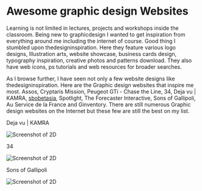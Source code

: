 Awesome graphic design Websites
======================

Learning is not limited in lectures, projects and workshops inside the classroom.  Being new to graphicdesign I wanted to get inspiration from everything around me including the internet of course. Good  thing I stumbled upon thedesigninspiration. Here they feature various logo designs, Illustration arts, website showcase, business cards design, typography inspiration, creative photos and patterns download. They also have web icons, ps tutorials and web resources for broader searches. 

As I browse further, I have seen not only a few website designs like thedesigninspiration. Here are the Graphic design websites that inspire me most.  Assos, Cryptaris Mission, Peugeot GTi - Chase the Line, 34, Deja vu | KAMRA, [sbobetasia](http://midas303.com/sbobet), Spotlight, The Forecaster Interactive, Sons of Gallipoli, Au Service de la France  and Ginventory. There are still numerous Graphic design websites on the Internet but these few are still the best on my list.

Deja vu | KAMRA

![Screenshot of 2D](http://www.awwwards.com/media/cache/thumb_sotm/awards/submissions/2015/12/565e955293cd1.jpeg)

34

![Screenshot of 2D](http://www.awwwards.com/media/cache/thumb_sotm/awards/submissions/2015/12/5666e93009555.jpeg)

Sons of Gallipoli

![Screenshot of 2D](http://www.awwwards.com/media/cache/thumb_sotm/awards/submissions/2015/11/563a832950778.jpeg)


